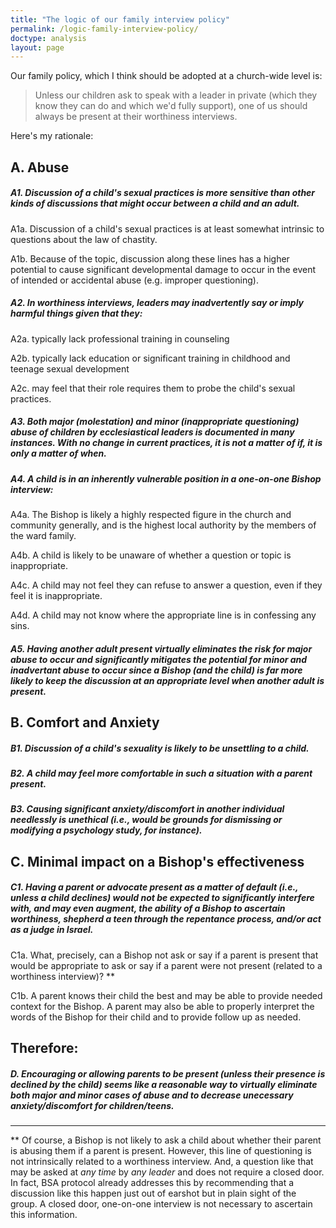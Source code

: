 ```yaml
---
title: "The logic of our family interview policy"
permalink: /logic-family-interview-policy/
doctype: analysis
layout: page
---
```


Our family policy, which I think should be adopted at a church-wide level is:

> Unless our children ask to speak with a leader in private (which they know they can do and which we'd fully support), one of us should always be present at their worthiness interviews.

Here's my rationale:

## A. Abuse

##### A1. Discussion of a child's sexual practices is more sensitive than other kinds of discussions that might occur between a child and an adult.

A1a.  Discussion of a child's sexual practices is at least somewhat intrinsic to questions about the law of chastity.

A1b. Because of the topic, discussion along these lines has a higher potential to cause significant developmental damage to occur in the event of intended or accidental abuse (e.g. improper questioning).

##### A2. In worthiness interviews, leaders may inadvertently say or imply harmful things given that they:

A2a. typically lack professional training in counseling

A2b. typically lack education or significant training in childhood and teenage sexual development

A2c. may feel that their role requires them to probe the child's sexual practices.

#####  A3. Both major (molestation) and minor (inappropriate questioning) abuse of children by ecclesiastical leaders is documented in many instances.  With no change in current practices, it is not a matter of *if*, it is only a matter of *when*.

##### A4. A child is in an inherently vulnerable position in a one-on-one Bishop interview:

A4a. The Bishop is likely a highly respected figure in the church and community generally, and is the highest local authority by the members of the ward family.

A4b. A child is likely to be unaware of whether a question or topic is inappropriate.

A4c. A child may not feel they can refuse to answer a question, even if they feel it is inappropriate.

A4d. A child may not know where the appropriate line is in confessing any sins.

##### A5. Having another adult present virtually eliminates the risk for major abuse to occur and significantly mitigates the potential for minor and inadvertant abuse to occur since a Bishop (and the child) is far more likely to keep the discussion at an appropriate level when another adult is present.

## B. Comfort and Anxiety

##### B1. Discussion of a child's sexuality is likely to be unsettling to a child.

##### B2. A child may feel more comfortable in such a situation with a parent present.

##### B3. Causing significant anxiety/discomfort in another individual *needlessly* is unethical (i.e., would be grounds for dismissing or modifying a psychology study, for instance).

## C. Minimal impact on a Bishop's effectiveness

##### C1. Having a parent or advocate present as a matter of default (i.e., unless a child declines) would not be expected to significantly interfere with, and may even augment, the ability of a Bishop to ascertain worthiness, shepherd a teen through the repentance process, and/or act as a judge in Israel.

C1a. What, precisely, can a Bishop not ask or say if a parent is present that would be appropriate to ask or say if a parent were not present (related to a worthiness interview)? **

C1b. A parent knows their child the best and may be able to provide needed context for the Bishop.  A parent may also be able to properly interpret the words of the Bishop for their child and to provide follow up as needed.

## Therefore:

##### D. Encouraging or allowing parents to be present (unless their presence is declined by the child) seems like a reasonable way to virtually eliminate both major and minor cases of abuse and to decrease unecessary anxiety/discomfort for children/teens.

---

**  Of course, a Bishop is not likely to ask a child about whether their parent is abusing them if a parent is present.  However, this line of questioning is not intrinsically related to a worthiness interview.  And, a question like that may be asked at *any time* by *any leader* and does not require a closed door.  In fact, BSA protocol already addresses this by recommending that a discussion like this happen just out of earshot but in plain sight of the group.  A closed door, one-on-one interview is not necessary to ascertain this information.
